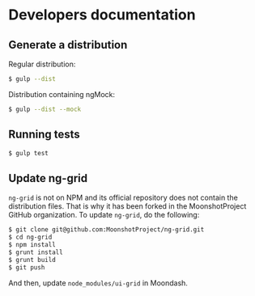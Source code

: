 # Developers documentation

## Generate a distribution

Regular distribution:
```bash
$ gulp --dist
```

Distribution containing ngMock:
```bash
$ gulp --dist --mock
```

## Running tests

```bash
$ gulp test
```

## Update ng-grid
`ng-grid` is not on NPM and its official repository does not contain the
distribution files.
That is why it has been forked in the MoonshotProject GitHub organization.
To update `ng-grid`, do the following:
```bash
$ git clone git@github.com:MoonshotProject/ng-grid.git
$ cd ng-grid
$ npm install
$ grunt install
$ grunt build
$ git push
```

And then, update `node_modules/ui-grid` in Moondash.
